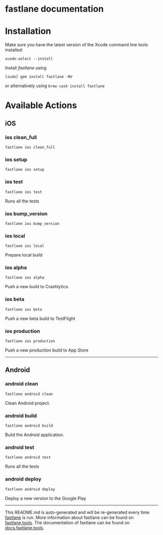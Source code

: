 fastlane documentation
================
# Installation

Make sure you have the latest version of the Xcode command line tools installed:

```
xcode-select --install
```

Install _fastlane_ using
```
[sudo] gem install fastlane -NV
```
or alternatively using `brew cask install fastlane`

# Available Actions
## iOS
### ios clean_full
```
fastlane ios clean_full
```

### ios setup
```
fastlane ios setup
```

### ios test
```
fastlane ios test
```
Runs all the tests
### ios bump_version
```
fastlane ios bump_version
```

### ios local
```
fastlane ios local
```
Prepare local build
### ios alpha
```
fastlane ios alpha
```
Push a new build to Crashlytics.
### ios beta
```
fastlane ios beta
```
Push a new beta build to TestFlight
### ios production
```
fastlane ios production
```
Push a new production build to App Store

----

## Android
### android clean
```
fastlane android clean
```
Clean Android project.
### android build
```
fastlane android build
```
Build the Android application.
### android test
```
fastlane android test
```
Runs all the tests
### android deploy
```
fastlane android deploy
```
Deploy a new version to the Google Play

----

This README.md is auto-generated and will be re-generated every time [fastlane](https://fastlane.tools) is run.
More information about fastlane can be found on [fastlane.tools](https://fastlane.tools).
The documentation of fastlane can be found on [docs.fastlane.tools](https://docs.fastlane.tools).
